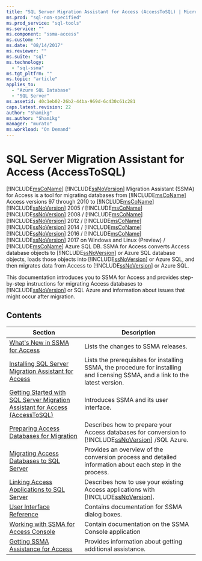```yaml
---
title: "SQL Server Migration Assistant for Access (AccessToSQL) | Microsoft Docs"
ms.prod: "sql-non-specified"
ms.prod_service: "sql-tools"
ms.service: ""
ms.component: "ssma-access"
ms.custom: ""
ms.date: "08/14/2017"
ms.reviewer: ""
ms.suite: "sql"
ms.technology: 
  - "sql-ssma"
ms.tgt_pltfrm: ""
ms.topic: "article"
applies_to: 
  - "Azure SQL Database"
  - "SQL Server"
ms.assetid: 40c1eb02-26b2-44ba-969d-6c430c61c281
caps.latest.revision: 22
author: "Shamikg"
ms.author: "Shamikg"
manager: "murato"
ms.workload: "On Demand"
---
```

# SQL Server Migration Assistant for Access (AccessToSQL)
[!INCLUDE[msCoName](../../includes/msconame_md.md)] [!INCLUDE[ssNoVersion](../../includes/ssnoversion_md.md)] Migration Assistant (SSMA) for Access is a tool for migrating databases from [!INCLUDE[msCoName](../../includes/msconame_md.md)] Access versions 97 through 2010 to [!INCLUDE[msCoName](../../includes/msconame_md.md)] [!INCLUDE[ssNoVersion](../../includes/ssnoversion_md.md)] 2005 / [!INCLUDE[msCoName](../../includes/msconame_md.md)] [!INCLUDE[ssNoVersion](../../includes/ssnoversion_md.md)] 2008 / [!INCLUDE[msCoName](../../includes/msconame_md.md)] [!INCLUDE[ssNoVersion](../../includes/ssnoversion_md.md)] 2012 / [!INCLUDE[msCoName](../../includes/msconame_md.md)] [!INCLUDE[ssNoVersion](../../includes/ssnoversion_md.md)] 2014 / [!INCLUDE[msCoName](../../includes/msconame_md.md)] [!INCLUDE[ssNoVersion](../../includes/ssnoversion_md.md)] 2016 / [!INCLUDE[msCoName](../../includes/msconame_md.md)][!INCLUDE[ssNoVersion](../../includes/ssnoversion_md.md)] 2017 on Windows and Linux (Preview) / [!INCLUDE[msCoName](../../includes/msconame_md.md)] Azure SQL DB. SSMA for Access converts Access database objects to [!INCLUDE[ssNoVersion](../../includes/ssnoversion_md.md)] or Azure SQL database objects, loads those objects into [!INCLUDE[ssNoVersion](../../includes/ssnoversion_md.md)] or Azure SQL, and then migrates data from Access to [!INCLUDE[ssNoVersion](../../includes/ssnoversion_md.md)] or Azure SQL.  
  
This documentation introduces you to SSMA for Access and provides step-by-step instructions for migrating Access databases to [!INCLUDE[ssNoVersion](../../includes/ssnoversion_md.md)] or SQL Azure and information about issues that might occur after migration.  
  
## Contents  
  
|Section|Description|  
|-----------|---------------|  
|[What's New in SSMA for Access](http://msdn.microsoft.com/en-us/a24d3fc0-6911-4bfa-828a-197abf222e02)|Lists the changes to SSMA releases.|  
|[Installing SQL Server Migration Assistant for Access](http://msdn.microsoft.com/en-us/dd50eebd-75df-4e0d-8c4d-88b511aae4c7)|Lists the prerequisites for installing SSMA, the procedure for installing and licensing SSMA, and a link to the latest version.|  
|[Getting Started with SQL Server Migration Assistant for Access &#40;AccessToSQL&#41;](../../ssma/access/getting-started-with-sql-server-migration-assistant-for-access-accesstosql.md)|Introduces SSMA and its user interface.|  
|[Preparing Access Databases for Migration](http://msdn.microsoft.com/en-us/9b80a9e0-08e7-4b4d-b5ec-cc998d3f5114)|Describes how to prepare your Access databases for conversion to [!INCLUDE[ssNoVersion](../../includes/ssnoversion_md.md)] /SQL Azure.|  
|[Migrating Access Databases to SQL Server](http://msdn.microsoft.com/en-us/76a3abcf-2998-4712-9490-fe8d872c89ca)|Provides an overview of the conversion process and detailed information about each step in the process.|  
|[Linking Access Applications to SQL Server](http://msdn.microsoft.com/en-us/82374ad2-7737-4164-a489-13261ba393d4)|Describes how to use your existing Access applications with [!INCLUDE[ssNoVersion](../../includes/ssnoversion_md.md)].|  
|[User Interface Reference](http://msdn.microsoft.com/en-us/af24c303-4a41-449b-9c86-d6558a97e839)|Contains documentation for SSMA dialog boxes.|  
|[Working with SSMA for Access Console](http://msdn.microsoft.com/en-us/ef94e843-9f88-45a2-86c4-a0af268738c4)|Contain documentation on the SSMA Console application|  
|[Getting SSMA Assistance for Access](http://go.microsoft.com/fwlink/?LinkID=708538&clcid=0x409)|Provides information about getting additional assistance.|  
  
